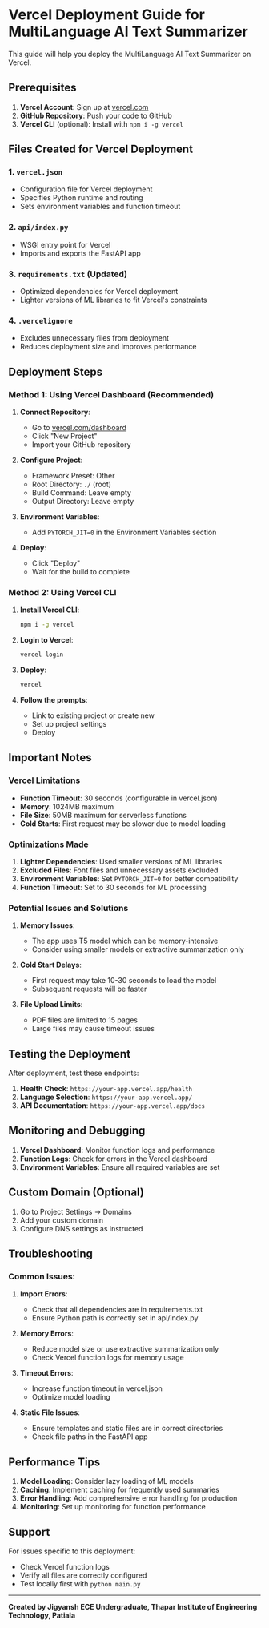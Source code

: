 # Vercel Deployment Guide for MultiLanguage AI Text Summarizer

This guide will help you deploy the MultiLanguage AI Text Summarizer on Vercel.

## Prerequisites

1. **Vercel Account**: Sign up at [vercel.com](https://vercel.com)
2. **GitHub Repository**: Push your code to GitHub
3. **Vercel CLI** (optional): Install with `npm i -g vercel`

## Files Created for Vercel Deployment

### 1. `vercel.json`
- Configuration file for Vercel deployment
- Specifies Python runtime and routing
- Sets environment variables and function timeout

### 2. `api/index.py`
- WSGI entry point for Vercel
- Imports and exports the FastAPI app

### 3. `requirements.txt` (Updated)
- Optimized dependencies for Vercel deployment
- Lighter versions of ML libraries to fit Vercel's constraints

### 4. `.vercelignore`
- Excludes unnecessary files from deployment
- Reduces deployment size and improves performance

## Deployment Steps

### Method 1: Using Vercel Dashboard (Recommended)

1. **Connect Repository**:
   - Go to [vercel.com/dashboard](https://vercel.com/dashboard)
   - Click "New Project"
   - Import your GitHub repository

2. **Configure Project**:
   - Framework Preset: Other
   - Root Directory: `./` (root)
   - Build Command: Leave empty
   - Output Directory: Leave empty

3. **Environment Variables**:
   - Add `PYTORCH_JIT=0` in the Environment Variables section

4. **Deploy**:
   - Click "Deploy"
   - Wait for the build to complete

### Method 2: Using Vercel CLI

1. **Install Vercel CLI**:
   ```bash
   npm i -g vercel
   ```

2. **Login to Vercel**:
   ```bash
   vercel login
   ```

3. **Deploy**:
   ```bash
   vercel
   ```

4. **Follow the prompts**:
   - Link to existing project or create new
   - Set up project settings
   - Deploy

## Important Notes

### Vercel Limitations
- **Function Timeout**: 30 seconds (configurable in vercel.json)
- **Memory**: 1024MB maximum
- **File Size**: 50MB maximum for serverless functions
- **Cold Starts**: First request may be slower due to model loading

### Optimizations Made
1. **Lighter Dependencies**: Used smaller versions of ML libraries
2. **Excluded Files**: Font files and unnecessary assets excluded
3. **Environment Variables**: Set `PYTORCH_JIT=0` for better compatibility
4. **Function Timeout**: Set to 30 seconds for ML processing

### Potential Issues and Solutions

1. **Memory Issues**:
   - The app uses T5 model which can be memory-intensive
   - Consider using smaller models or extractive summarization only

2. **Cold Start Delays**:
   - First request may take 10-30 seconds to load the model
   - Subsequent requests will be faster

3. **File Upload Limits**:
   - PDF files are limited to 15 pages
   - Large files may cause timeout issues

## Testing the Deployment

After deployment, test these endpoints:

1. **Health Check**: `https://your-app.vercel.app/health`
2. **Language Selection**: `https://your-app.vercel.app/`
3. **API Documentation**: `https://your-app.vercel.app/docs`

## Monitoring and Debugging

1. **Vercel Dashboard**: Monitor function logs and performance
2. **Function Logs**: Check for errors in the Vercel dashboard
3. **Environment Variables**: Ensure all required variables are set

## Custom Domain (Optional)

1. Go to Project Settings → Domains
2. Add your custom domain
3. Configure DNS settings as instructed

## Troubleshooting

### Common Issues:

1. **Import Errors**:
   - Check that all dependencies are in requirements.txt
   - Ensure Python path is correctly set in api/index.py

2. **Memory Errors**:
   - Reduce model size or use extractive summarization only
   - Check Vercel function logs for memory usage

3. **Timeout Errors**:
   - Increase function timeout in vercel.json
   - Optimize model loading

4. **Static File Issues**:
   - Ensure templates and static files are in correct directories
   - Check file paths in the FastAPI app

## Performance Tips

1. **Model Loading**: Consider lazy loading of ML models
2. **Caching**: Implement caching for frequently used summaries
3. **Error Handling**: Add comprehensive error handling for production
4. **Monitoring**: Set up monitoring for function performance

## Support

For issues specific to this deployment:
- Check Vercel function logs
- Verify all files are correctly configured
- Test locally first with `python main.py`

---

**Created by Jigyansh ECE Undergraduate, Thapar Institute of Engineering Technology, Patiala**
